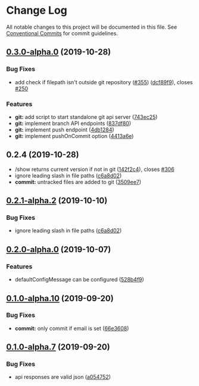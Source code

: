 # Change Log

All notable changes to this project will be documented in this file.
See [Conventional Commits](https://conventionalcommits.org) for commit guidelines.

## [0.3.0-alpha.0](https://github.com/tinacms/tinacms/compare/@tinacms/api-git@0.2.4-alpha.0...@tinacms/api-git@0.3.0-alpha.0) (2019-10-28)

### Bug Fixes

- add check if filepath isn't outside git repository ([#355](https://github.com/tinacms/tinacms/issues/355)) ([dcf89f9](https://github.com/tinacms/tinacms/commit/dcf89f9)), closes [#250](https://github.com/tinacms/tinacms/issues/250)

### Features

- **git:** add script to start standalone git api server ([743ec25](https://github.com/tinacms/tinacms/commit/743ec25))
- **git:** implement branch API endpoints ([837df80](https://github.com/tinacms/tinacms/commit/837df80))
- **git:** implement push endpoint ([4db1284](https://github.com/tinacms/tinacms/commit/4db1284))
- **git:** implement pushOnCommit option ([4413a6e](https://github.com/tinacms/tinacms/commit/4413a6e))

## 0.2.4 (2019-10-28)

- /show returns current version if not in git ([142f2c4](https://github.com/tinacms/tinacms/commit/142f2c4)), closes [#306](https://github.com/tinacms/tinacms/issues/306)
- ignore leading slash in file paths ([c6a8d02](https://github.com/tinacms/tinacms/commit/c6a8d02))
- **commit:** untracked files are added to git ([3509ee7](https://github.com/tinacms/tinacms/commit/3509ee7))

## [0.2.1-alpha.2](https://github.com/tinacms/tinacms/compare/@tinacms/api-git@0.2.1-alpha.1...@tinacms/api-git@0.2.1-alpha.2) (2019-10-10)

### Bug Fixes

- ignore leading slash in file paths ([c6a8d02](https://github.com/tinacms/tinacms/commit/c6a8d02))

## [0.2.0-alpha.0](https://github.com/tinacms/tinacms/compare/@tinacms/api-git@0.1.0...@tinacms/api-git@0.2.0-alpha.0) (2019-10-07)

### Features

- defaultConfigMessage can be configured ([528b4f9](https://github.com/tinacms/tinacms/commit/528b4f9))

## [0.1.0-alpha.10](https://github.com/tinacms/tinacms/compare/@tinacms/api-git@0.1.0-alpha.7...@tinacms/api-git@0.1.0-alpha.10) (2019-09-20)

### Bug Fixes

- **commit:** only commit if email is set ([66e3608](https://github.com/tinacms/tinacms/commit/66e3608))

## [0.1.0-alpha.7](https://github.com/tinacms/tinacms/compare/@tinacms/api-git@0.1.0-alpha.6...@tinacms/api-git@0.1.0-alpha.7) (2019-09-20)

### Bug Fixes

- api responses are valid json ([a054752](https://github.com/tinacms/tinacms/commit/a054752))
